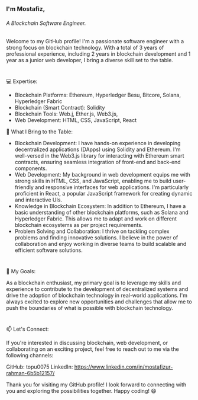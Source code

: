 ### I'm Mostafiz,
###### A Blockchain Software Engineer.

Welcome to my GitHub profile! I'm a passionate software engineer with a strong focus on blockchain technology. With a total of 3 years of professional experience, including 2 years in blockchain development and 1 year as a junior web developer, I bring a diverse skill set to the table.

<!--
---
### Language and Tools

###### Blockchain
-->
#
💻 Expertise:
 - Blockchain Platforms: Ethereum, Hyperledger Besu, Bitcore, Solana, Hyperledger Fabric
 - Blockchain (Smart Contract): Solidity
 - Blockchain Tools: Web.j, Ether.js, Web3.js, 
 - Web Development: HTML, CSS, JavaScript, React
 
🌟 What I Bring to the Table:
  - Blockchain Development: I have hands-on experience in developing decentralized applications (DApps) using Solidity and Ethereum. I'm well-versed in the Web3.js library for interacting with    Ethereum smart contracts, ensuring seamless integration of front-end and back-end components.
  - Web Development: My background in web development equips me with strong skills in HTML, CSS, and JavaScript, enabling me to build user-friendly and responsive interfaces for web applications. I'm particularly proficient in React, a popular JavaScript framework for creating dynamic and interactive UIs.
  - Knowledge in Blockchain Ecosystem: In addition to Ethereum, I have a basic understanding of other blockchain platforms, such as Solana and Hyperledger Fabric. This allows me to adapt and work on different blockchain ecosystems as per project requirements.
  - Problem Solving and Collaboration: I thrive on tackling complex problems and finding innovative solutions. I believe in the power of collaboration and enjoy working in diverse teams to build scalable and efficient software solutions.

#
🚀 My Goals:

As a blockchain enthusiast, my primary goal is to leverage my skills and experience to contribute to the development of decentralized systems and drive the adoption of blockchain technology in real-world applications. I'm always excited to explore new opportunities and challenges that allow me to push the boundaries of what is possible with blockchain technology.

#
📫 Let's Connect:

If you're interested in discussing blockchain, web development, or collaborating on an exciting project, feel free to reach out to me via the following channels:

GitHub: topu0075
LinkedIn: https://www.linkedin.com/in/mostafizur-rahman-6b5b12157/

Thank you for visiting my GitHub profile! I look forward to connecting with you and exploring the possibilities together. Happy coding! 😄
